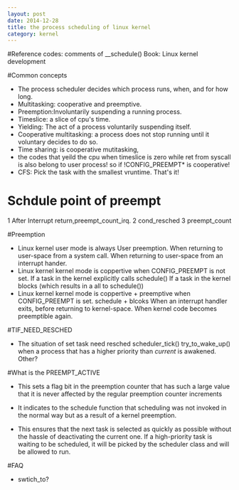 ```yaml
---
layout: post
date: 2014-12-28
title: the process scheduling of linux kernel 
category: kernel
---
```


#Reference
codes: comments of __schedule()
Book: Linux kernel development 


#Common concepts
* The process scheduler decides which process runs, when, and for how long.
* Multitasking: cooperative and preemptive.
* Preemption:Involuntarily suspending a running process.
* Timeslice: a slice of cpu's time.
* Yielding: The act of a process voluntarily suspending itself.
* Cooperative multitasking: a process does not stop running until it voluntary decides to do so.
* Time sharing: is cooperative mutitasking, 
* the codes that yeild the cpu when timeslice is zero while ret from syscall is also belong to user process!
so if !CONFIG_PREEMPT* is cooperative!
* CFS: Pick the task with the smallest vruntime. That's it!

# Schdule point of preempt 
1 After Interrupt return,preempt_count_irq.
2 cond_resched
3 preempt_count

#Preemption
* Linux kernel user mode is always User preemption.
When returning to user-space from a system call.
When returning to user-space from an interrupt hander.
* Linux kernel kernel mode is coppertive when CONFIG_PREEMPT is not set.
If a task in the kernel explicitly calls schedule()
If a task in the kernel blocks (which results in a all to schedule())
* Linux kernel kernel mode is coppertive + preemptive when CONFIG_PREEMPT is set.
schedule + blcoks
When an interrupt handler exits, before returning to kernel-space.
When kernel code becomes preemptible again.

#TIF_NEED_RESCHED
* The situation of set task need resched
scheduler_tick()
try_to_wake_up() when a process that has a higher priority than *current* is awakened.
Other?

#What is the PREEMPT_ACTIVE
* This sets a flag bit in the preemption counter that has such a large value
	that it is never affected by the regular preemption counter increments

* It indicates to the schedule function that scheduling was not 
	invoked in the normal way but as a result of a kernel preemption.

* This ensures that the next task is selected as quickly as possible without 
	the hassle of deactivating the current one. If a high-priority task is waiting 
	to be scheduled, it will be picked by the scheduler class and will be allowed to run.


#FAQ
* swtich_to?


